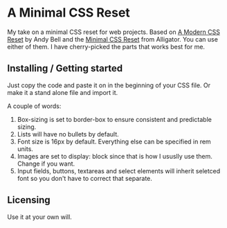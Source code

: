 # A Minimal CSS Reset

My take on a minimal CSS reset for web projects. Based on [A Modern CSS Reset](https://hankchizljaw.com/wrote/a-modern-css-reset/) by Andy Bell and the 
[Minimal CSS Reset](https://alligator.io/css/minimal-css-reset/) from Alligator. You can use either of them. I have cherry-picked the parts that works best for me.

## Installing / Getting started

Just copy the code and paste it on in the beginning of your CSS file. Or make it a stand alone file and import it.

A couple of words:
1. Box-sizing is set to border-box to ensure consistent and predictable sizing.
1. Lists will have no bullets by default.
1. Font size is 16px by default. Everything else can be specified in rem units.
1. Images are set to display: block since that is how I ususlly use them. Change if you want.
1. Input fields, buttons, textareas and select elements will inherit seletced font so you don't have to correct that separate.

## Licensing

Use it at your own will.
